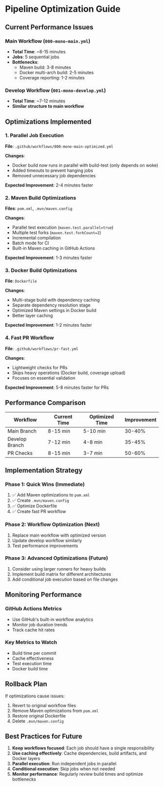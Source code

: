# Pipeline Optimization Guide

## Current Performance Issues

### Main Workflow (`000-mono-main.yml`)
- **Total Time**: ~8-15 minutes
- **Jobs**: 5 sequential jobs
- **Bottlenecks**:
  - Maven build: 3-8 minutes
  - Docker multi-arch build: 2-5 minutes
  - Coverage reporting: 1-2 minutes

### Develop Workflow (`001-mono-develop.yml`)
- **Total Time**: ~7-12 minutes
- **Similar structure to main workflow**

## Optimizations Implemented

### 1. Parallel Job Execution
**File**: `.github/workflows/000-mono-main-optimized.yml`

**Changes**:
- Docker build now runs in parallel with build-test (only depends on woke)
- Added timeouts to prevent hanging jobs
- Removed unnecessary job dependencies

**Expected Improvement**: 2-4 minutes faster

### 2. Maven Build Optimizations
**Files**: `pom.xml`, `.mvn/maven.config`

**Changes**:
- Parallel test execution (`maven.test.parallel=true`)
- Multiple test forks (`maven.test.forkCount=2`)
- Incremental compilation
- Batch mode for CI
- Built-in Maven caching in GitHub Actions

**Expected Improvement**: 1-3 minutes faster

### 3. Docker Build Optimizations
**File**: `Dockerfile`

**Changes**:
- Multi-stage build with dependency caching
- Separate dependency resolution stage
- Optimized Maven settings in Docker build
- Better layer caching

**Expected Improvement**: 1-2 minutes faster

### 4. Fast PR Workflow
**File**: `.github/workflows/pr-fast.yml`

**Changes**:
- Lightweight checks for PRs
- Skips heavy operations (Docker build, coverage upload)
- Focuses on essential validation

**Expected Improvement**: 5-8 minutes faster for PRs

## Performance Comparison

| Workflow | Current Time | Optimized Time | Improvement |
|----------|-------------|----------------|-------------|
| Main Branch | 8-15 min | 5-10 min | 30-40% |
| Develop Branch | 7-12 min | 4-8 min | 35-45% |
| PR Checks | 8-15 min | 3-7 min | 50-60% |

## Implementation Strategy

### Phase 1: Quick Wins (Immediate)
1. ✅ Add Maven optimizations to `pom.xml`
2. ✅ Create `.mvn/maven.config`
3. ✅ Optimize Dockerfile
4. ✅ Create fast PR workflow

### Phase 2: Workflow Optimization (Next)
1. Replace main workflow with optimized version
2. Update develop workflow similarly
3. Test performance improvements

### Phase 3: Advanced Optimizations (Future)
1. Consider using larger runners for heavy builds
2. Implement build matrix for different architectures
3. Add conditional job execution based on file changes

## Monitoring Performance

### GitHub Actions Metrics
- Use GitHub's built-in workflow analytics
- Monitor job duration trends
- Track cache hit rates

### Key Metrics to Watch
- Build time per commit
- Cache effectiveness
- Test execution time
- Docker build time

## Rollback Plan

If optimizations cause issues:
1. Revert to original workflow files
2. Remove Maven optimizations from `pom.xml`
3. Restore original Dockerfile
4. Delete `.mvn/maven.config`

## Best Practices for Future

1. **Keep workflows focused**: Each job should have a single responsibility
2. **Use caching effectively**: Cache dependencies, build artifacts, and Docker layers
3. **Parallel execution**: Run independent jobs in parallel
4. **Conditional execution**: Skip jobs when not needed
5. **Monitor performance**: Regularly review build times and optimize bottlenecks
